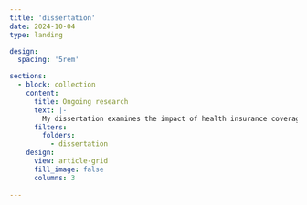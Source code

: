```yaml
---
title: 'dissertation'
date: 2024-10-04
type: landing

design:
  spacing: '5rem'

sections:
  - block: collection
    content:
      title: Ongoing research
      text: |-
        My dissertation examines the impact of health insurance coverage policies on reproductive and pregnancy care use among women with disabilities in the United States. This work is funded by an F31 Ruth L. Kirschstein Predoctoral Individual National Research Award from the Eunice Kennedy Shriver National Institute of Child Health & Human Development (NICHD).
      filters:
        folders:
          - dissertation
    design:
      view: article-grid
      fill_image: false
      columns: 3
    
---
```


